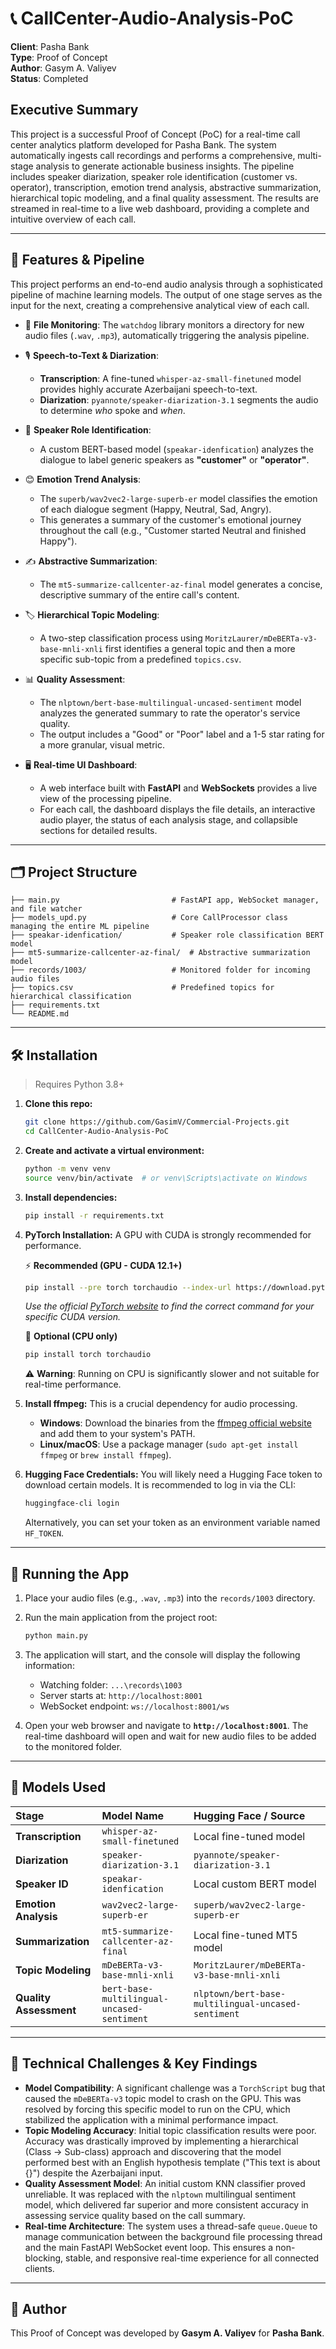 # 📞 CallCenter-Audio-Analysis-PoC

**Client**: Pasha Bank   
**Type**: Proof of Concept  
**Author**: Gasym A. Valiyev  
**Status**: Completed

## Executive Summary

This project is a successful Proof of Concept (PoC) for a real-time call center analytics platform developed for Pasha Bank. The system automatically ingests call recordings and performs a comprehensive, multi-stage analysis to generate actionable business insights. The pipeline includes speaker diarization, speaker role identification (customer vs. operator), transcription, emotion trend analysis, abstractive summarization, hierarchical topic modeling, and a final quality assessment. The results are streamed in real-time to a live web dashboard, providing a complete and intuitive overview of each call.

---

## 🚀 Features & Pipeline

This project performs an end-to-end audio analysis through a sophisticated pipeline of machine learning models. The output of one stage serves as the input for the next, creating a comprehensive analytical view of each call.

- 📂 **File Monitoring**: The `watchdog` library monitors a directory for new audio files (`.wav`, `.mp3`), automatically triggering the analysis pipeline.

- 🎙️ **Speech-to-Text & Diarization**:
    - **Transcription**: A fine-tuned `whisper-az-small-finetuned` model provides highly accurate Azerbaijani speech-to-text.
    - **Diarization**: `pyannote/speaker-diarization-3.1` segments the audio to determine *who* spoke and *when*.

- 🧠 **Speaker Role Identification**:
    - A custom BERT-based model (`speakar-idenfication`) analyzes the dialogue to label generic speakers as **"customer"** or **"operator"**.

- 😊 **Emotion Trend Analysis**:
    - The `superb/wav2vec2-large-superb-er` model classifies the emotion of each dialogue segment (Happy, Neutral, Sad, Angry).
    - This generates a summary of the customer's emotional journey throughout the call (e.g., "Customer started Neutral and finished Happy").

- ✍️ **Abstractive Summarization**:
    - The `mt5-summarize-callcenter-az-final` model generates a concise, descriptive summary of the entire call's content.

- 🏷️ **Hierarchical Topic Modeling**:
    - A two-step classification process using `MoritzLaurer/mDeBERTa-v3-base-mnli-xnli` first identifies a general topic and then a more specific sub-topic from a predefined `topics.csv`.

- 📊 **Quality Assessment**:
    - The `nlptown/bert-base-multilingual-uncased-sentiment` model analyzes the generated summary to rate the operator's service quality.
    - The output includes a "Good" or "Poor" label and a 1-5 star rating for a more granular, visual metric.

- 🖥️ **Real-time UI Dashboard**:
    - A web interface built with **FastAPI** and **WebSockets** provides a live view of the processing pipeline.
    - For each call, the dashboard displays the file details, an interactive audio player, the status of each analysis stage, and collapsible sections for detailed results.

---

## 🗂️ Project Structure

```
├── main.py                         # FastAPI app, WebSocket manager, and file watcher
├── models_upd.py                   # Core CallProcessor class managing the entire ML pipeline
├── speakar-idenfication/           # Speaker role classification BERT model
├── mt5-summarize-callcenter-az-final/  # Abstractive summarization model
├── records/1003/                   # Monitored folder for incoming audio files
├── topics.csv                      # Predefined topics for hierarchical classification
├── requirements.txt
└── README.md
```

---

## 🛠️ Installation

> Requires Python 3.8+

1.  **Clone this repo:**
    ```bash
    git clone https://github.com/GasimV/Commercial-Projects.git
    cd CallCenter-Audio-Analysis-PoC
    ```

2.  **Create and activate a virtual environment:**
    ```bash
    python -m venv venv
    source venv/bin/activate  # or venv\Scripts\activate on Windows
    ```

3.  **Install dependencies:**
    ```bash
    pip install -r requirements.txt
    ```

4.  **PyTorch Installation:**
    A GPU with CUDA is strongly recommended for performance.

    ⚡ **Recommended (GPU - CUDA 12.1+)**
    ```bash
    pip install --pre torch torchaudio --index-url https://download.pytorch.org/whl/nightly/cu128
    ```
    *Use the official [PyTorch website](https://pytorch.org/get-started/locally/) to find the correct command for your specific CUDA version.*

    🐢 **Optional (CPU only)**
    ```bash
    pip install torch torchaudio
    ```
    ⚠️ **Warning**: Running on CPU is significantly slower and not suitable for real-time performance.

5.  **Install ffmpeg:**
    This is a crucial dependency for audio processing.
    -   **Windows**: Download the binaries from the [ffmpeg official website](https://ffmpeg.org/download.html) and add them to your system's PATH.
    -   **Linux/macOS**: Use a package manager (`sudo apt-get install ffmpeg` or `brew install ffmpeg`).

6.  **Hugging Face Credentials:**
    You will likely need a Hugging Face token to download certain models. It is recommended to log in via the CLI:
    ```bash
    huggingface-cli login
    ```
    Alternatively, you can set your token as an environment variable named `HF_TOKEN`.

---

## 🧪 Running the App

1.  Place your audio files (e.g., `.wav`, `.mp3`) into the `records/1003` directory.
2.  Run the main application from the project root:
    ```bash
    python main.py
    ```
3.  The application will start, and the console will display the following information:
    -   Watching folder: `...\records\1003`
    -   Server starts at: `http://localhost:8001`
    -   WebSocket endpoint: `ws://localhost:8001/ws`

4.  Open your web browser and navigate to **`http://localhost:8001`**. The real-time dashboard will open and wait for new audio files to be added to the monitored folder.

---

## 🧠 Models Used

| Stage | Model Name | Hugging Face / Source |
| :--- | :--- | :--- |
| **Transcription** | `whisper-az-small-finetuned` | Local fine-tuned model |
| **Diarization** | `speaker-diarization-3.1` | `pyannote/speaker-diarization-3.1` |
| **Speaker ID** | `speakar-idenfication` | Local custom BERT model |
| **Emotion Analysis** | `wav2vec2-large-superb-er`| `superb/wav2vec2-large-superb-er` |
| **Summarization** | `mt5-summarize-callcenter-az-final` | Local fine-tuned MT5 model |
| **Topic Modeling** | `mDeBERTa-v3-base-mnli-xnli`| `MoritzLaurer/mDeBERTa-v3-base-mnli-xnli` |
| **Quality Assessment**| `bert-base-multilingual-uncased-sentiment` | `nlptown/bert-base-multilingual-uncased-sentiment` |

---

## 📌 Technical Challenges & Key Findings

-   **Model Compatibility**: A significant challenge was a `TorchScript` bug that caused the `mDeBERTa-v3` topic model to crash on the GPU. This was resolved by forcing this specific model to run on the CPU, which stabilized the application with a minimal performance impact.
-   **Topic Modeling Accuracy**: Initial topic classification results were poor. Accuracy was drastically improved by implementing a hierarchical (Class -> Sub-class) approach and discovering that the model performed best with an English hypothesis template ("This text is about {}") despite the Azerbaijani input.
-   **Quality Assessment Model**: An initial custom KNN classifier proved unreliable. It was replaced with the `nlptown` multilingual sentiment model, which delivered far superior and more consistent accuracy in assessing service quality based on the call summary.
-   **Real-time Architecture**: The system uses a thread-safe `queue.Queue` to manage communication between the background file processing thread and the main FastAPI WebSocket event loop. This ensures a non-blocking, stable, and responsive real-time experience for all connected clients.

---

## 👤 Author

This Proof of Concept was developed by **Gasym A. Valiyev** for **Pasha Bank**.